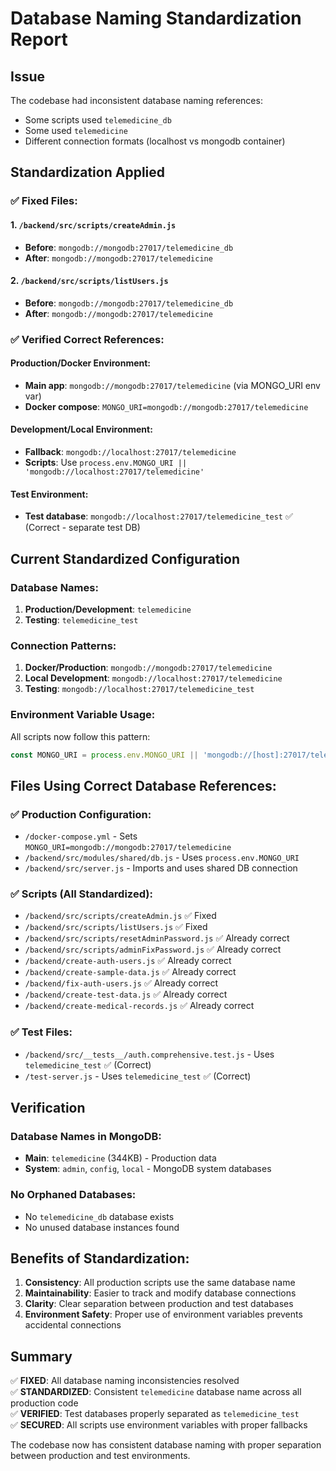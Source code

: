 # Database Naming Standardization Report

## Issue
The codebase had inconsistent database naming references:
- Some scripts used `telemedicine_db`
- Some used `telemedicine`
- Different connection formats (localhost vs mongodb container)

## Standardization Applied

### ✅ **Fixed Files:**

#### 1. `/backend/src/scripts/createAdmin.js`
- **Before**: `mongodb://mongodb:27017/telemedicine_db`
- **After**: `mongodb://mongodb:27017/telemedicine`

#### 2. `/backend/src/scripts/listUsers.js`
- **Before**: `mongodb://mongodb:27017/telemedicine_db`
- **After**: `mongodb://mongodb:27017/telemedicine`

### ✅ **Verified Correct References:**

#### Production/Docker Environment:
- **Main app**: `mongodb://mongodb:27017/telemedicine` (via MONGO_URI env var)
- **Docker compose**: `MONGO_URI=mongodb://mongodb:27017/telemedicine`

#### Development/Local Environment:
- **Fallback**: `mongodb://localhost:27017/telemedicine`
- **Scripts**: Use `process.env.MONGO_URI || 'mongodb://localhost:27017/telemedicine'`

#### Test Environment:
- **Test database**: `mongodb://localhost:27017/telemedicine_test` ✅ (Correct - separate test DB)

## Current Standardized Configuration

### Database Names:
1. **Production/Development**: `telemedicine`
2. **Testing**: `telemedicine_test`

### Connection Patterns:
1. **Docker/Production**: `mongodb://mongodb:27017/telemedicine`
2. **Local Development**: `mongodb://localhost:27017/telemedicine`
3. **Testing**: `mongodb://localhost:27017/telemedicine_test`

### Environment Variable Usage:
All scripts now follow this pattern:
```javascript
const MONGO_URI = process.env.MONGO_URI || 'mongodb://[host]:27017/telemedicine';
```

## Files Using Correct Database References:

### ✅ **Production Configuration:**
- `/docker-compose.yml` - Sets `MONGO_URI=mongodb://mongodb:27017/telemedicine`
- `/backend/src/modules/shared/db.js` - Uses `process.env.MONGO_URI`
- `/backend/src/server.js` - Imports and uses shared DB connection

### ✅ **Scripts (All Standardized):**
- `/backend/src/scripts/createAdmin.js` ✅ Fixed
- `/backend/src/scripts/listUsers.js` ✅ Fixed
- `/backend/src/scripts/resetAdminPassword.js` ✅ Already correct
- `/backend/src/scripts/adminFixPassword.js` ✅ Already correct
- `/backend/create-auth-users.js` ✅ Already correct
- `/backend/create-sample-data.js` ✅ Already correct
- `/backend/fix-auth-users.js` ✅ Already correct
- `/backend/create-test-data.js` ✅ Already correct
- `/backend/create-medical-records.js` ✅ Already correct

### ✅ **Test Files:**
- `/backend/src/__tests__/auth.comprehensive.test.js` - Uses `telemedicine_test` ✅ (Correct)
- `/test-server.js` - Uses `telemedicine_test` ✅ (Correct)

## Verification

### Database Names in MongoDB:
- **Main**: `telemedicine` (344KB) - Production data
- **System**: `admin`, `config`, `local` - MongoDB system databases

### No Orphaned Databases:
- No `telemedicine_db` database exists
- No unused database instances found

## Benefits of Standardization:

1. **Consistency**: All production scripts use the same database name
2. **Maintainability**: Easier to track and modify database connections
3. **Clarity**: Clear separation between production and test databases
4. **Environment Safety**: Proper use of environment variables prevents accidental connections

## Summary

✅ **FIXED**: All database naming inconsistencies resolved  
✅ **STANDARDIZED**: Consistent `telemedicine` database name across all production code  
✅ **VERIFIED**: Test databases properly separated as `telemedicine_test`  
✅ **SECURED**: All scripts use environment variables with proper fallbacks  

The codebase now has consistent database naming with proper separation between production and test environments.
